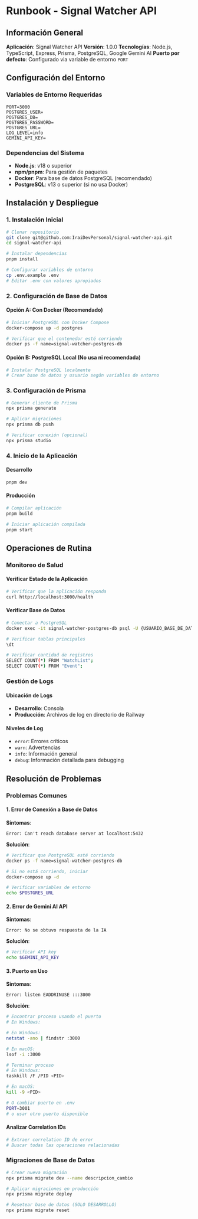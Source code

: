 # Runbook - Signal Watcher API

## Información General

**Aplicación**: Signal Watcher API
**Versión**: 1.0.0
**Tecnologías**: Node.js, TypeScript, Express, Prisma, PostgreSQL, Google Gemini AI
**Puerto por defecto**: Configurado via variable de entorno `PORT`

## Configuración del Entorno

### Variables de Entorno Requeridas

```env
PORT=3000
POSTGRES_USER=
POSTGRES_DB=
POSTGRES_PASSWORD=
POSTGRES_URL=
LOG_LEVEL=info
GEMINI_API_KEY=
```

### Dependencias del Sistema

- **Node.js**: v18 o superior
- **npm/pnpm**: Para gestión de paquetes
- **Docker**: Para base de datos PostgreSQL (recomendado)
- **PostgreSQL**: v13 o superior (si no usa Docker)

## Instalación y Despliegue

### 1. Instalación Inicial

```bash
# Clonar repositorio
git clone git@github.com:IraiDevPersonal/signal-watcher-api.git
cd signal-watcher-api

# Instalar dependencias
pnpm install

# Configurar variables de entorno
cp .env.example .env
# Editar .env con valores apropiados
```

### 2. Configuración de Base de Datos

#### Opción A: Con Docker (Recomendado)

```bash
# Iniciar PostgreSQL con Docker Compose
docker-compose up -d postgres

# Verificar que el contenedor esté corriendo
docker ps -f name=signal-watcher-postgres-db
```

#### Opción B: PostgreSQL Local (No usa ni recomendada)

```bash
# Instalar PostgreSQL localmente
# Crear base de datos y usuario según variables de entorno
```

### 3. Configuración de Prisma

```bash
# Generar cliente de Prisma
npx prisma generate

# Aplicar migraciones
npx prisma db push

# Verificar conexión (opcional)
npx prisma studio
```

### 4. Inicio de la Aplicación

#### Desarrollo

```bash
pnpm dev
```

#### Producción

```bash
# Compilar aplicación
pnpm build

# Iniciar aplicación compilada
pnpm start
```

## Operaciones de Rutina

### Monitoreo de Salud

#### Verificar Estado de la Aplicación

```bash
# Verificar que la aplicación responda
curl http://localhost:3000/health
```

#### Verificar Base de Datos

```bash
# Conectar a PostgreSQL
docker exec -it signal-watcher-postgres-db psql -U {USUARIO_BASE_DE_DATOS_EN_EL_ENV} -d {NOMBRE_BASE_DE_DATOS_EN_EL_ENV}

# Verificar tablas principales
\dt

# Verificar cantidad de registros
SELECT COUNT(*) FROM "WatchList";
SELECT COUNT(*) FROM "Event";
```

### Gestión de Logs

#### Ubicación de Logs

- **Desarrollo**: Consola
- **Producción**: Archivos de log en directorio de Railway

#### Niveles de Log

- `error`: Errores críticos
- `warn`: Advertencias
- `info`: Información general
- `debug`: Información detallada para debugging

## Resolución de Problemas

### Problemas Comunes

#### 1. Error de Conexión a Base de Datos

**Síntomas**:

```
Error: Can't reach database server at localhost:5432
```

**Solución**:

```bash
# Verificar que PostgreSQL esté corriendo
docker ps -f name=signal-watcher-postgres-db

# Si no está corriendo, iniciar
docker-compose up -d

# Verificar variables de entorno
echo $POSTGRES_URL
```

#### 2. Error de Gemini AI API

**Síntomas**:

```
Error: No se obtuvo respuesta de la IA
```

**Solución**:

```bash
# Verificar API key
echo $GEMINI_API_KEY
```

#### 3. Puerto en Uso

**Síntomas**:

```
Error: listen EADDRINUSE :::3000
```

**Solución**:

```bash
# Encontrar proceso usando el puerto
# En Windows:

# En Windows:
netstat -ano | findstr :3000

# En macOS:
lsof -i :3000

# Terminar proceso
# En Windows:
taskkill /F /PID <PID>

# En macOS:
kill -9 <PID>

# O cambiar puerto en .env
PORT=3001
# o usar otro puerto disponible
```

#### Analizar Correlation IDs

```bash
# Extraer correlation ID de error
# Buscar todas las operaciones relacionadas
```

### Migraciones de Base de Datos

```bash
# Crear nueva migración
npx prisma migrate dev --name descripcion_cambio

# Aplicar migraciones en producción
npx prisma migrate deploy

# Resetear base de datos (SOLO DESARROLLO)
npx prisma migrate reset
```
